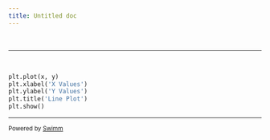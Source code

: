 ```yaml
---
title: Untitled doc
---
```

&nbsp;

<SwmSnippet path="/matplotlib/intro.py" line="10">

---

&nbsp;

```python
plt.plot(x, y)
plt.xlabel('X Values')
plt.ylabel('Y Values')
plt.title('Line Plot')
plt.show()
```

---

</SwmSnippet>

<SwmMeta version="3.0.0" repo-id="Z2l0aHViJTNBJTNBYXR1bF9kYXRhc2NpZW5jZV9yb2FkbWFwJTNBJTNBYXJwaXRwYXJla2g=" repo-name="atul_datascience_roadmap"><sup>Powered by [Swimm](https://app.swimm.io/)</sup></SwmMeta>
